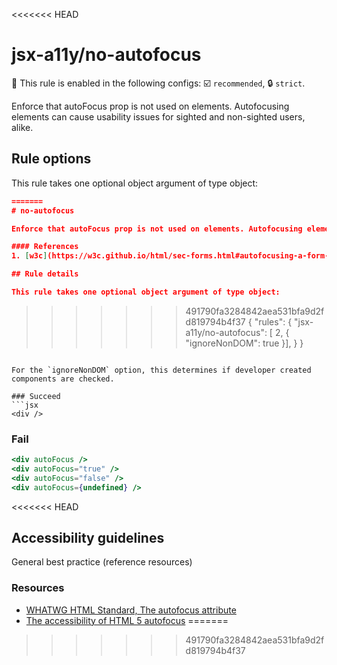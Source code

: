 <<<<<<< HEAD
# jsx-a11y/no-autofocus

💼 This rule is enabled in the following configs: ☑️ `recommended`, 🔒 `strict`.

<!-- end auto-generated rule header -->

Enforce that autoFocus prop is not used on elements. Autofocusing elements can cause usability issues for sighted and non-sighted users, alike.

## Rule options

This rule takes one optional object argument of type object:

```json
=======
# no-autofocus

Enforce that autoFocus prop is not used on elements. Autofocusing elements can cause usability issues for sighted and non-sighted users, alike.

#### References
1. [w3c](https://w3c.github.io/html/sec-forms.html#autofocusing-a-form-control-the-autofocus-attribute)

## Rule details

This rule takes one optional object argument of type object:

```
>>>>>>> 491790fa3284842aea531bfa9d2fd819794b4f37
{
    "rules": {
        "jsx-a11y/no-autofocus": [ 2, {
            "ignoreNonDOM": true
        }],
    }
}
```

For the `ignoreNonDOM` option, this determines if developer created components are checked.

### Succeed
```jsx
<div />
```

### Fail
```jsx
<div autoFocus />
<div autoFocus="true" />
<div autoFocus="false" />
<div autoFocus={undefined} />
```
<<<<<<< HEAD

## Accessibility guidelines
General best practice (reference resources)

### Resources
- [WHATWG HTML Standard, The autofocus attribute](https://html.spec.whatwg.org/multipage/interaction.html#attr-fe-autofocus)
- [The accessibility of HTML 5 autofocus](https://www.brucelawson.co.uk/2009/the-accessibility-of-html-5-autofocus/)
=======
>>>>>>> 491790fa3284842aea531bfa9d2fd819794b4f37
